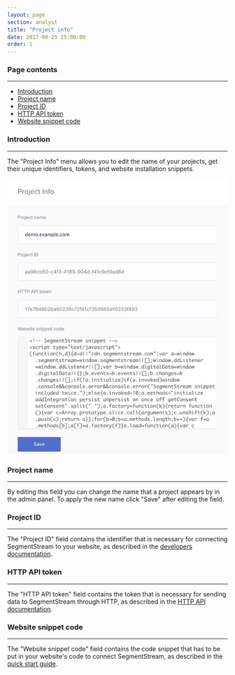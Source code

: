 ```yaml
---
layout: page
section: analyst
title: "Project info"
date: 2017-08-25 15:00:00
order: 1
---
```


### Page contents
------
<ul class="page-navigation">
  <li><a href="#intro">Introduction</a></li>
  <li><a href="#projectName">Project name</a></li>
  <li><a href="#projectID">Project ID</a></li>
  <li><a href="#httpAPItoken">HTTP API token</a></li>
  <li><a href="#websiteSnippetCode">Website snippet code</a></li>
</ul>

### <a name="intro"></a>Introduction
------
The "Project Info" menu allows you to edit the name of your projects, get their unique identifiers, tokens, and website installation snippets.

![](/img/project-info.png)

### <a name="projectName"></a>Project name
------
By editing this field you can change the name that a project appears by in the admin panel. To apply the new name click "Save" after editing the field.

### <a name="projectID"></a>Project ID
------
The "Project ID" field contains the identifier that is necessary for connecting SegmentStream to your website, as described in the [developers documentation](/for-developer/snippet).

### <a name="httpAPItoken"></a>HTTP API token
------
The "HTTP API token" field contains the token that is necessary for sending data to SegmentStream through HTTP, as described in the [HTTP API documentation](/for-developer/http-api).

### <a name="websiteSnippetCode"></a>Website snippet code
------
The "Website snippet code" field contains the code snippet that has to be put in your website's code to connect SegmentStream, as described in the [quick start guide](/for-analyst/quickstart).
